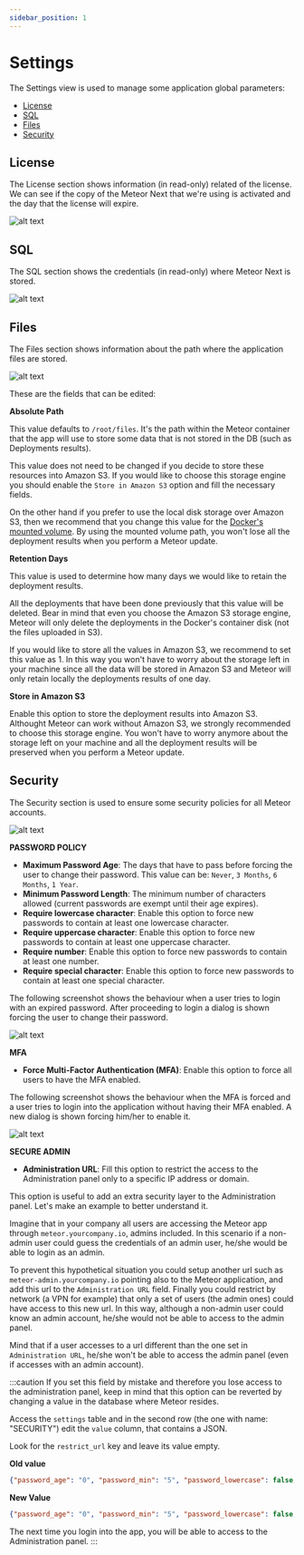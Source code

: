 ```yaml
---
sidebar_position: 1
---
```


# Settings

The Settings view is used to manage some application global parameters:

- [License](#license)
- [SQL](#sql)
- [Files](#files)
- [Security](#security)

## License

The License section shows information (in read-only) related of the license. We can see if the copy of the Meteor Next that we're using is activated and the day that the license will expire.

![alt text](../../../assets/administration/admin-settings-license.png "Admin - Settings - License")

## SQL

The SQL section shows the credentials (in read-only) where Meteor Next is stored.

![alt text](../../../assets/administration/admin-settings-sql.png "Admin - Settings - SQL")

## Files

The Files section shows information about the path where the application files are stored.

![alt text](../../../assets/administration/admin-settings-files.png "Admin - Settings - Files")

These are the fields that can be edited:

**Absolute Path**

This value defaults to `/root/files`. It's the path within the Meteor container that the app will use to store some data that is not stored in the DB (such as Deployments results).

This value does not need to be changed if you decide to store these resources into Amazon S3. If you would like to choose this storage engine you should enable the `Store in Amazon S3` option and fill the necessary fields.

On the other hand if you prefer to use the local disk storage over Amazon S3, then we recommend that you change this value for the [Docker's mounted volume](../../getting-started/install#local). By using the mounted volume path, you won't lose all the deployment results when you perform a Meteor update.

**Retention Days**

This value is used to determine how many days we would like to retain the deployment results.

All the deployments that have been done previously that this value will be deleted. Bear in mind that even you choose the Amazon S3 storage engine, Meteor will only delete the deployments in the Docker's container disk (not the files uploaded in S3).

If you would like to store all the values in Amazon S3, we recommend to set this value as 1. In this way you won't have to worry about the storage left in your machine since all the data will be stored in Amazon S3 and Meteor will only retain locally the deployments results of one day.

**Store in Amazon S3**

Enable this option to store the deployment results into Amazon S3. Althought Meteor can work without Amazon S3, we strongly recommended to choose this storage engine. You won't have to worry anymore about the storage left on your machine and all the deployment results will be preserved when you perform a Meteor update.

## Security

The Security section is used to ensure some security policies for all Meteor accounts.

![alt text](../../../assets/administration/admin-settings-security.png "Admin - Settings - Security")

**PASSWORD POLICY**

- **Maximum Password Age**: The days that have to pass before forcing the user to change their password. This value can be: `Never`, `3 Months`, `6 Months`, `1 Year`.
- **Minimum Password Length**: The minimum number of characters allowed (current passwords are exempt until their age expires).
- **Require lowercase character**: Enable this option to force new passwords to contain at least one lowercase character.
- **Require uppercase character**: Enable this option to force new passwords to contain at least one uppercase character.
- **Require number**: Enable this option to force new passwords to contain at least one number.
- **Require special character**: Enable this option to force new passwords to contain at least one special character. 

The following screenshot shows the behaviour when a user tries to login with an expired password. After proceeding to login a dialog is shown forcing the user to change their password.

![alt text](../../../assets/administration/admin-settings-security-password.png "Admin - Settings - Security - Password")

**MFA**

- **Force Multi-Factor Authentication (MFA)**: Enable this option to force all users to have the MFA enabled.

The following screenshot shows the behaviour when the MFA is forced and a user tries to login into the application without having their MFA enabled. A new dialog is shown forcing him/her to enable it.

![alt text](../../../assets/administration/admin-settings-security-mfa.png "Admin - Settings - Security - MFA")

**SECURE ADMIN**

- **Administration URL**: Fill this option to restrict the access to the Administration panel only to a specific IP address or domain.

This option is useful to add an extra security layer to the Administration panel. Let's make an example to better understand it.

Imagine that in your company all users are accessing the Meteor app through `meteor.yourcompany.io`, admins included.
In this scenario if a non-admin user could guess the credentials of an admin user, he/she would be able to login as an admin.

To prevent this hypothetical situation you could setup another url such as `meteor-admin.yourcompany.io` pointing also to the Meteor application, and add this url to the `Administration URL` field.
Finally you could restrict by network (a VPN for example) that only a set of users (the admin ones) could have access to this new url.
In this way, although a non-admin user could know an admin account, he/she would not be able to access to the admin panel.

Mind that if a user accesses to a url different than the one set in `Administration URL`, he/she won't be able to access the admin panel (even if accesses with an admin account).

:::caution
If you set this field by mistake and therefore you lose access to the administration panel, keep in mind that this option can be reverted by changing a value in the database where Meteor resides.

Access the `settings` table and in the second row (the one with name: "SECURITY") edit the `value` column, that contains a JSON.

Look for the `restrict_url` key and leave its value empty.

**Old value**

```json
{"password_age": "0", "password_min": "5", "password_lowercase": false, "password_uppercase": false, "password_number": false, "password_special": false, "force_mfa": false, "restrict_url": "meteor.yourcompany.io"}
```

**New Value**

```json
{"password_age": "0", "password_min": "5", "password_lowercase": false, "password_uppercase": false, "password_number": false, "password_special": false, "force_mfa": false, "restrict_url": ""}
```

The next time you login into the app, you will be able to access to the Administration panel.
:::